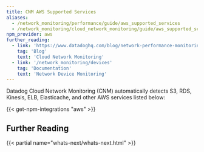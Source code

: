 ```yaml
---
title: CNM AWS Supported Services
aliases:
  - /network_monitoring/performance/guide/aws_supported_services
  - /network_monitoring/cloud_network_monitoring/guide/aws_supported_services/
npm_provider: aws
further_reading:
  - link: 'https://www.datadoghq.com/blog/network-performance-monitoring'
    tag: 'Blog'
    text: 'Cloud Network Monitoring'
  - link: '/network_monitoring/devices'
    tag: 'Documentation'
    text: 'Network Device Monitoring'
---
```


Datadog Cloud Network Monitoring (CNM) automatically detects S3, RDS, Kinesis, ELB, Elasticache, and other AWS services listed below:

{{< get-npm-integrations "aws" >}}

## Further Reading

{{< partial name="whats-next/whats-next.html" >}}
